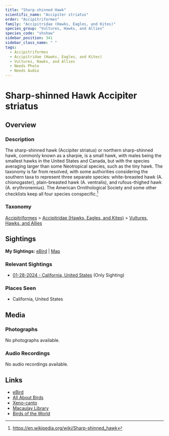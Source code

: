 ```yaml
---
title: "Sharp-shinned Hawk"
scientific_name: "Accipiter striatus"
order: "Accipitriformes"
family: "Accipitridae (Hawks, Eagles, and Kites)"
species_group: "Vultures, Hawks, and Allies"
species_code: "shshaw"
sidebar_position: 341
sidebar_class_name: " "
tags: 
  - Accipitriformes
  - Accipitridae (Hawks, Eagles, and Kites)
  - Vultures, Hawks, and Allies
  - Needs Photo
  - Needs Audio
---
```


# Sharp-shinned Hawk <span className='sci_name'>Accipiter striatus</span>

## Overview

### Description
The sharp-shinned hawk (Accipiter striatus) or northern sharp-shinned hawk, commonly known as a sharpie, is a small hawk, with males being the smallest hawks in the United States and Canada, but with the species averaging larger than some Neotropical species, such as the tiny hawk. The taxonomy is far from resolved, with some authorities considering the southern taxa to represent three separate species: white-breasted hawk (A. chionogaster), plain-breasted hawk (A. ventralis), and rufous-thighed hawk (A. erythronemius). The American Ornithological Society and some other checklists keep all four species conspecific.[^1]

[^1]: https://en.wikipedia.org/wiki/Sharp-shinned_hawk

### Taxonomy
[Accipitriformes](/tags/accipitriformes) > [Accipitridae (Hawks, Eagles, and Kites)](/tags/accipitridae-hawks-eagles-and-kites) > [Vultures, Hawks, and Allies](/tags/vultures-hawks-and-allies)


## Sightings

**My Sightings:** [eBird](https://ebird.org/lifelist?r=world&time=life&spp=shshaw) | [Map](/map?species_code=shshaw)

### Relevant Sightings

* [01-28-2024 - California, United States](https://ebird.org/checklist/S160073236) (Only Sighting)

### Places Seen

* California, United States



## Media
### Photographs
No photographs available.

### Audio Recordings
No audio recordings available.

## Links
* [eBird](https://ebird.org/species/shshaw) 
* [All About Birds](https://www.allaboutbirds.org/guide/shshaw) 
* [Xeno-canto](https://www.xeno-canto.org/species/accipiter-striatus) 
* [Macaulay Library](https://search.macaulaylibrary.org/catalog?taxonCode=shshaw&sort=rating_rank_desc)
* [Birds of the World](https://birdsoftheworld.org/bow/species/shshaw)
